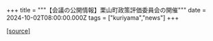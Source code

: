 +++
title = """【会議の公開情報】栗山町政策評価委員会の開催"""
date = 2024-10-02T08:00:00.000Z
tags = ["kuriyama","news"]
+++


[[source]](https://www.town.kuriyama.hokkaido.jp/soshiki/31/10042.html)
